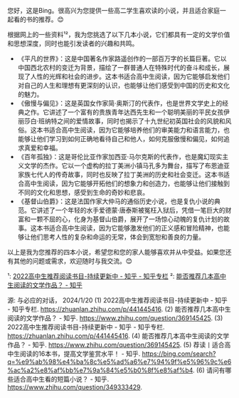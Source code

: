 
您好，这是Bing。很高兴为您提供一些高二学生喜欢读的小说，并且适合家庭一起看的书的推荐。😊

根据网上的一些资料¹²，我为您挑选了以下几本小说，它们都具有一定的文学价值和思想深度，同时也能引发读者的兴趣和共鸣。

- 《平凡的世界》：这是中国著名作家路遥创作的一部百万字的长篇巨著。它以中国西北农村的变迁为背景，描绘了一群普通人在特殊时代的奋斗和成长，展现了人性的光辉和社会的进步。这本书适合高中生阅读，因为它能够启发他们对自己的人生和理想有更深刻的认识，也能够让他们感受到中国的历史和文化的魅力。
- 《傲慢与偏见》：这是英国女作家简·奥斯汀的代表作，也是世界文学史上的经典之作。它讲述了一个富有的贵族青年达西先生和一个聪明美丽的平民女孩伊丽莎白·班纳特之间的爱情故事，同时也揭示了十九世纪初英国社会的风貌和风俗。这本书适合高中生阅读，因为它能够培养他们的审美能力和语言能力，也能够让他们学习到如何正确地看待自己和他人，如何克服傲慢和偏见，如何追求真爱和幸福。
- 《百年孤独》：这是哥伦比亚作家加西亚·马尔克斯的代表作，也是魔幻现实主义文学的杰作。它以一个虚构的拉丁美洲小镇马孔多为舞台，描写了布恩迪亚家族七代人的传奇故事，同时也反映了拉丁美洲的历史和社会变迁。这本书适合高中生阅读，因为它能够开拓他们的想象力和创造力，也能够让他们接触到不同的文化和思想，感受到生命的奇妙和悲哀。
- 《基督山伯爵》：这是法国作家大仲马的通俗历史小说，也是复仇小说的典范。它讲述了一个年轻的水手爱德蒙·唐泰斯被冤枉入狱后，凭借一笔巨大的财富和一颗不屈的心，化身为基督山伯爵，展开了一场惊心动魄的复仇计划的故事。这本书适合高中生阅读，因为它能够激发他们的正义感和冒险精神，也能够让他们思考人性的复杂和命运的无常，体会到宽恕和善良的力量。

以上是我为您推荐的四本小说，希望您和您的家人能够喜欢并从中受益。如果您还有其他的问题或需求，欢迎随时与我交流。😊

¹: [2022高中生推荐阅读书目-持续更新中 - 知乎 - 知乎专栏](^1^)
²: [能否推荐几本高中生阅读的文学作品？ - 知乎](^2^)

源: 与必应的对话， 2024/1/20
(1) 2022高中生推荐阅读书目-持续更新中 - 知乎 - 知乎专栏. https://zhuanlan.zhihu.com/p/441445416.
(2) 能否推荐几本高中生阅读的文学作品？ - 知乎. https://www.zhihu.com/question/369145425.
(3) 2022高中生推荐阅读书目-持续更新中 - 知乎 - 知乎专栏. https://zhuanlan.zhihu.com/p/441445416.
(4) 能否推荐几本高中生阅读的文学作品？ - 知乎. https://www.zhihu.com/question/369145425.
(5) 荐读丨适合高中生阅读的16本书，提高文学鉴赏水平！ - 知乎. https://bing.com/search?q=%e9%ab%98%e4%ba%8c%e5%ad%a6%e7%94%9f%e5%96%9c%e6%ac%a2%e8%af%bb%e7%9a%84%e5%b0%8f%e8%af%b4.
(6) 请问有哪些适合高中生看的短篇小说？ - 知乎. https://www.zhihu.com/question/349333429.